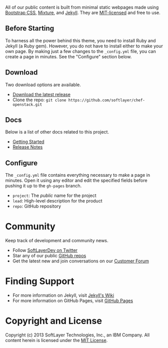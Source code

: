 All of our public content is built from minimal static webpages made using [Bootstrap CSS](http://getboostrap.com), [Mixture](http://mixture.io), and [Jekyll](http://jekyllrb.com). They are [MIT-licensed](https://github.com/softlayer/chef-openstack/blob/gh-pages/LICENSE) and free to use.

## Before Starting

To harness all the power behind this theme, you need to install Ruby and Jekyll (a Ruby gem). However, you do not have to install either to make your own page. By making just a few changes to the `_config.yml` file, you can create a page in minutes. See the "Configure" section below.

## Download

Two download options are available.

* [Download the latest release](https://github.com/softlayer/chef-openstack/archive/master.zip)
* Clone the repo: `git clone https://github.com/softlayer/chef-openstack.git`

## Docs

Below is a list of other docs related to this project.

* [Getting Started](../getting-started)
* [Release Notes](../notes)

## Configure

The `_config.yml` file contains everything necessary to make a page in minutes. Open it using any editor and edit the specified fields before pushing it up to the `gh-pages` branch.

* `project`: The *public* name for the project
* `lead`: High-level description for the product
* `repo`: GitHub repository

# Community

Keep track of development and community news.

* Follow [SoftLayerDev on Twitter](http://twitter.com/softlayerdev)
* Star any of our public [GitHub repos](http://github.com/softlayer)
* Get the latest new and join conversations on our [Customer Forum](http://forums.softlayer.com)

# Finding Support

* For more information on Jekyll, visit [Jekyll's Wiki](https://github.com/mojombo/jekyll/wiki)
* For more information on GitHub Pages, visit [GitHub Pages](http://pages.github.com)

# Copyright and License

Copyright (c) 2013 SoftLayer Technologies, Inc., an IBM Company. All content herein is licensed under the [MIT License](https://github.com/softlayer/chef-openstack/blob/gh-pages/LICENSE).